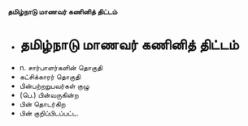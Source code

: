 **தமிழ்நாடு மாணவர் கணினித் திட்டம்**
- # தமிழ்நாடு மாணவர் கணினித் திட்டம்
- n. சார்பாளர்களின் தொகுதி
- கட்சிக்காரர் தொகுதி
- பின்பற்றறுபவர்கள் குழு
- (பெ.) பின்வருகின்ற
- பின்  தொடர்கிற
- பின் குறிப்பிடப்பட்ட.

